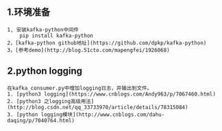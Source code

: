 1.环境准备
--
    1, 安装kafka-python中间件
        pip install kafka-python
    2，[kafka-python github地址](https://github.com/dpkp/kafka-python)
    3，[参考demo](http://blog.51cto.com/mapengfei/1926068)
    
2.python logging
--
    在kafka_consumer.py中增加logging日志，并输出到文件。
    1. [python3 logging](https://www.cnblogs.com/Andy963/p/7067460.html)
    2. [python3 之logging高级用法](http://blog.csdn.net/qq_33733970/article/details/78315084)
    3. [python logging模块](http://www.cnblogs.com/dahu-daqing/p/7040764.html)
